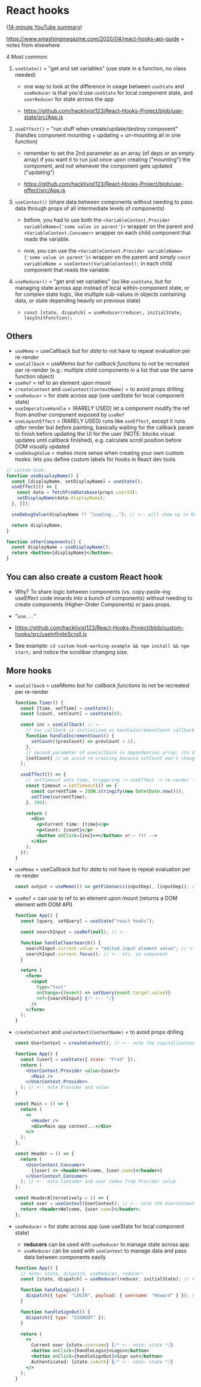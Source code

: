 # React hooks

([14-minute YouTube summary](https://www.youtube.com/watch?v=TNhaISOUy6Q))

<https://www.smashingmagazine.com/2020/04/react-hooks-api-guide> + notes from elsewhere

4 Most common:

1. `useState()` = "get and set variables" (use state in a function, no class needed)

   - one way to look at the difference in usage between `useState` and `useReducer` is that you'd use `useState` for local component state, and `userReducer` for state across the app

   - <https://github.com/hacktivist123/React-Hooks-Project/blob/use-state/src/App.js>

2. `useEffect()` = "run stuff when create/update/destroy component" (handles component mounting + updating + un-mounting all in one function)

   - remember to set the 2nd parameter as an array (of deps or an empty array) if you want it to run just once upon creating ("mounting") the component, and not whenever the component gets updated ("updating")

   - <https://github.com/hacktivist123/React-Hooks-Project/blob/use-effect/src/App.js>

3. `useContext()` (share data between components without needing to pass data through props of all intermediate levels of components)

   - before, you had to use both the `<VariableContext.Provider variableName={'some value in parent'}>` wrapper on the parent and `<VariableContext.Consumer>` wrapper on each child component that reads the variable.

   - now, you can use the `<VariableContext.Provider variableName={'some value in parent'}>` wrapper on the parent and simply `const variableName = useContext(VariableContext);` in each child component that reads the variable.

4. `useReducer()` = "get and set variables" (so like `useState`, but for managing state across app instead of local within-component state, or for complex state logic, like multiple sub-values in objects containing data, or state depending heavily on previous state)

   - `const [state, dispatch] = useReducer(reducer, initialState, lazyInitFunction);`

## Others

- `useMemo` = useCallback but for _data_ to not have to repeat evaluation per re-render
- `useCallback` = useMemo but for _callback functions_ to not be recreated per re-render (e.g.: multiple child components in a list that use the same function object)
- `useRef` = ref to an element upon mount
- `createContext` and `useContext(ContextName)` = to avoid props drilling
- `useReducer` = for state across app (use useState for local component state)
- `useImperativeHandle` = (RARELY USED) let a component modify the ref from another component exposed by `useRef`
- `useLayoutEffect` = (RARELY USED) runs like `useEffect`, except it runs _after_ render but _before_ painting, basically waiting for the callback param to finish before updating the UI for the user (NOTE: blocks visual updates until callback finished), e.g. calculate scroll position before DOM visually updated
- `useDebugValue` = makes more sense when creating your own custom hooks: lets you define custom labels for hooks in React dev tools

```jsx
// custom hook:
function useDisplayName() {
  const [displayName, setDisplayName] = useState();
  useEffect(() => {
    const data = fetchFromDatabase(props.userId);
    setDisplayName(data.displayName);
  }, []);

  useDebugValue(displayName ?? "loading..."); // <-- will show up in React dev tools with custom label "DisplayName" (and value and the primitive hooks involved)

  return displayName;
}

function otherComponents() {
  const displayName = useDisplayName();
  return <button>{displayName}</button>;
}
```

## You can also create a custom React hook

- Why? To share logic between components (vs. copy-paste-ing useEffect code innards into a bunch of components) without needing to create components (Higher-Order Components) or pass props.

- "`use...`"

- <https://github.com/hacktivist123/React-Hooks-Project/blob/custom-hooks/src/useInfiniteScroll.js>

- See example: `cd custom-hook-working-example && npm install && npm start;` and notice the scrollbar changing size.

## More hooks

- `useCallback` = useMemo but for _callback functions_ to not be recreated per re-render

  ```jsx
  function Timer() {
    const [time, setTime] = useState();
    const [count, setCount] = useState(0);

    const inc = useCallback( // <--
      // inc callback is initialized as handleIncrementCount callback function:
      function handleIncrementCount() {
        setCount((prevCount) => prevCount + 1);
      },
      // second parameter of useCallback is dependencies array: (to decide whether to re-run useCallback)
      [setCount] // we avoid re-creating because setCount won't change (because it happens to be a hook)
    );

    useEffect(() => {
      // setTimeout sets time, triggering -> useEffect -> re-render -> but NOT re-create inc callback
      const timeout = setTimeout(() => {
        const currentTime = JSON.stringify(new Date(Date.now()));
        setTime(currentTime);
      }, 300);

      return (
        <div>
          <p>Current time: {time}</p>
          <p>Count: {count}</p>
          <button onClick={inc}>+</button> <!-- !!! -->
        </div>
      );
    });
  }
  ```

- `useMemo` = useCallback but for _data_ to not have to repeat evaluation per re-render

  ```js
  const output = useMemo(() => getFibonacci(inputDep), [inputDep]); // memoize: input -> output
  ```

- `useRef` = can use to ref to an element upon mount (returns a DOM element with DOM API)

  ```jsx
  function App() {
    const [query, setQuery] = useState("react hooks");

    const searchInput = useRef(null); // <--

    function handleClearSearch() {
      searchInput.current.value = "edited input element value"; // <--
      searchInput.current.focus(); // <-- etc. on component
    }

    return (
      <form>
        <input
          type="text"
          onChange={(event) => setQuery(event.target.value)}
          ref={searchInput} {/* <-- */}
        />
      </form>
    );
  }
  ```

- `createContext` and `useContext(ContextName)` = to avoid props drilling

  ```jsx
  const UserContext = createContext(); // <-- note the capitalization = component

  function App() {
    const [user] = useState({ state: "Fred" });
    return (
      <UserContext.Provider value={user}>
        <Main />
      </UserContext.Provider>
    ); // <-- note Provider and value
  }

  const Main = () => {
    return (
      <>
        <Header />
        <div>Main app content...</div>
      </>
    );
  };

  const Header = () => {
    return (
      <UserContext.Consumer>
        {(user) => <header>Welcome, {user.name}</header>}
      </UserContext.Consumer>
    ); // <-- note Consumer and user comes from Provider value
  };

  const HeaderAlternatively = () => {
    const user = useContext(UserContext); // <-- note the UserContext component being passed in
    return <header>Welcome, {user.name}</header>;
  };
  ```

- `useReducer` = for state across app (use useState for local component state)

  - **reducers** can be used with `useReducer` to manage state across app
  - `useReducer` can be used with `useContext` to manage data and pass data between components easily

  ```jsx
  function App() {
    // note: state, dispatch, useReducer, reducer:
    const [state, dispatch] = useReducer(reducer, initialState); // <--

    function handleLogin() {
      dispatch({ type: "LOGIN", payload: { username: "Howard" } }); // <-- note: dispatch
    }

    function handleSignOut() {
      dispatch({ type: "SIGNOUT" });
    }

    return (
      <>
        Current user {state.username} {/* <-- note: state */}
        <button onClick={handleLogin}>Login</button>
        <button onClick={handleSignOut}>Sign out</button>
        Authenticated: {state.isAuth} {/* <-- note: state */}
      </>
    );
  }
  ```
